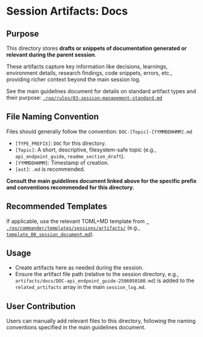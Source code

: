 # Session Artifacts: Docs

## Purpose

This directory stores **drafts or snippets of documentation generated or relevant during the parent session**.

These artifacts capture key information like decisions, learnings, environment details, research findings, code snippets, errors, etc., providing richer context beyond the main session log.

See the main guidelines document for details on standard artifact types and their purpose:
[`.roo/rules/03-session-management-standard.md`](.roo/rules/03-session-management-standard.md)

## File Naming Convention

Files should generally follow the convention: `DOC-[Topic]-[YYMMDDHHMM].md`

*   `[TYPE_PREFIX]`: `DOC` for this directory.
*   `[Topic]`: A short, descriptive, filesystem-safe topic (e.g., `api_endpoint_guide`, `readme_section_draft`).
*   `[YYMMDDHHMM]`: Timestamp of creation.
*   `[ext]`: `.md` is recommended.

**Consult the main guidelines document linked above for the specific prefix and conventions recommended for this directory.**

## Recommended Templates

If applicable, use the relevant TOML+MD template from [` .roo/commander/templates/sessions/artifacts/`](.roo/commander/templates/sessions/artifacts/) (e.g., [`template_00_session_document.md`](.roo/commander/templates/sessions/artifacts/document/template_00_session_document.md)).

## Usage

*   Create artifacts here as needed during the session.
*   Ensure the artifact file path (relative to the session directory, e.g., `artifacts/docs/DOC-api_endpoint_guide-2506050100.md`) is added to the `related_artifacts` array in the main `session_log.md`.

## User Contribution

Users can manually add relevant files to this directory, following the naming conventions specified in the main guidelines document.